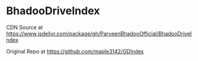# BhadooDriveIndex

CDN Source at https://www.jsdelivr.com/package/gh/ParveenBhadooOfficial/BhadooDriveIndex

Original Repo at https://github.com/maple3142/GDIndex

